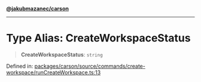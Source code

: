 [**@jakubmazanec/carson**](../README.md)

---

# Type Alias: CreateWorkspaceStatus

> **CreateWorkspaceStatus**: `string`

Defined in:
[packages/carson/source/commands/create-workspace/runCreateWorkspace.ts:13](https://github.com/jakubmazanec/tools/blob/40ba1fb8bbde716fbe797d7886fffe14521e098a/packages/carson/source/commands/create-workspace/runCreateWorkspace.ts#L13)
